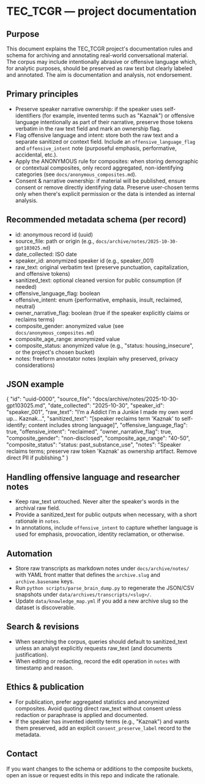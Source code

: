 # TEC_TCGR — project documentation

Purpose
-------
This document explains the TEC_TCGR project's documentation rules and schema for archiving and annotating real-world conversational material. The corpus may include intentionally abrasive or offensive language which, for analytic purposes, should be preserved as raw text but clearly labeled and annotated. The aim is documentation and analysis, not endorsement.

Primary principles
------------------
- Preserve speaker narrative ownership: if the speaker uses self-identifiers (for example, invented terms such as "Kaznak") or offensive language intentionally as part of their narrative, preserve those tokens verbatim in the raw text field and mark an ownership flag.
- Flag offensive language and intent: store both the raw text and a separate sanitized or context field. Include an `offensive_language_flag` and `offensive_intent` note (purposeful emphasis, performative, accidental, etc.).
- Apply the ANONYMOUS rule for composites: when storing demographic or contextual composites, only record aggregated, non-identifying categories (see `docs/anonymous_composites.md`).
- Consent & narrative ownership: if material will be published, ensure consent or remove directly identifying data. Preserve user-chosen terms only when there's explicit permission or the data is intended as internal analysis.

Recommended metadata schema (per record)
---------------------------------------
- id: anonymous record id (uuid)
- source_file: path or origin (e.g., `docs/archive/notes/2025-10-30-gpt103025.md`)
- date_collected: ISO date
- speaker_id: anonymized speaker id (e.g., speaker_001)
- raw_text: original verbatim text (preserve punctuation, capitalization, and offensive tokens)
- sanitized_text: optional cleaned version for public consumption (if needed)
- offensive_language_flag: boolean
- offensive_intent: enum {performative, emphasis, insult, reclaimed, neutral}
- owner_narrative_flag: boolean (true if the speaker explicitly claims or reclaims terms)
- composite_gender: anonymized value (see `docs/anonymous_composites.md`)
- composite_age_range: anonymized value
- composite_status: anonymized value (e.g., "status: housing_insecure", or the project's chosen bucket)
- notes: freeform annotator notes (explain why preserved, privacy considerations)

JSON example
------------
{
  "id": "uuid-0000",
  "source_file": "docs/archive/notes/2025-10-30-gpt103025.md",
  "date_collected": "2025-10-30",
  "speaker_id": "speaker_001",
  "raw_text": "I’m a Addict I’m a Junkie I made my own word up... Kaznak...",
  "sanitized_text": "[speaker reclaims term 'Kaznak' to self-identify; content includes strong language]",
  "offensive_language_flag": true,
  "offensive_intent": "reclaimed",
  "owner_narrative_flag": true,
  "composite_gender": "non-disclosed",
  "composite_age_range": "40-50",
  "composite_status": "status: past_substance_use",
  "notes": "Speaker reclaims terms; preserve raw token 'Kaznak' as ownership artifact. Remove direct PII if publishing."
}

Handling offensive language and researcher notes
----------------------------------------------
- Keep raw_text untouched. Never alter the speaker's words in the archival raw field.
- Provide a sanitized_text for public outputs when necessary, with a short rationale in `notes`.
- In annotations, include `offensive_intent` to capture whether language is used for emphasis, provocation, identity reclamation, or otherwise.

Automation
----------
- Store raw transcripts as markdown notes under `docs/archive/notes/` with YAML front matter that defines the `archive.slug` and `archive.basename` keys.
- Run `python scripts/parse_brain_dump.py` to regenerate the JSON/CSV snapshots under `data/archives/transcripts/<slug>/`.
- Update `data/knowledge_map.yml` if you add a new archive slug so the dataset is discoverable.

Search & revisions
------------------
- When searching the corpus, queries should default to sanitized_text unless an analyst explicitly requests raw_text (and documents justification).
- When editing or redacting, record the edit operation in `notes` with timestamp and reason.

Ethics & publication
---------------------
- For publication, prefer aggregated statistics and anonymized composites. Avoid quoting direct raw_text without consent unless redaction or paraphrase is applied and documented.
- If the speaker has invented identity terms (e.g., "Kaznak") and wants them preserved, add an explicit `consent_preserve_label` record to the metadata.

Contact
-------
If you want changes to the schema or additions to the composite buckets, open an issue or request edits in this repo and indicate the rationale.
